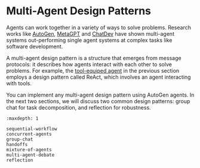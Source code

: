 # Multi-Agent Design Patterns

Agents can work together in a variety of ways to solve problems.
Research works like [AutoGen](https://aka.ms/autogen-paper),
[MetaGPT](https://arxiv.org/abs/2308.00352)
and [ChatDev](https://arxiv.org/abs/2307.07924) have shown
multi-agent systems out-performing single agent systems at complex tasks
like software development.

A multi-agent design pattern is a structure that emerges from message protocols:
it describes how agents interact with each other to solve problems.
For example, the [tool-equiped agent](../framework/tools.ipynb#tool-equipped-agent) in
the previous section employs a design pattern called ReAct,
which involves an agent interacting with tools.

You can implement any multi-agent design pattern using AutoGen agents.
In the next two sections, we will discuss two common design patterns:
group chat for task decomposition, and reflection for robustness.

```{toctree}
:maxdepth: 1

sequential-workflow
concurrent-agents
group-chat
handoffs
mixture-of-agents
multi-agent-debate
reflection
```
